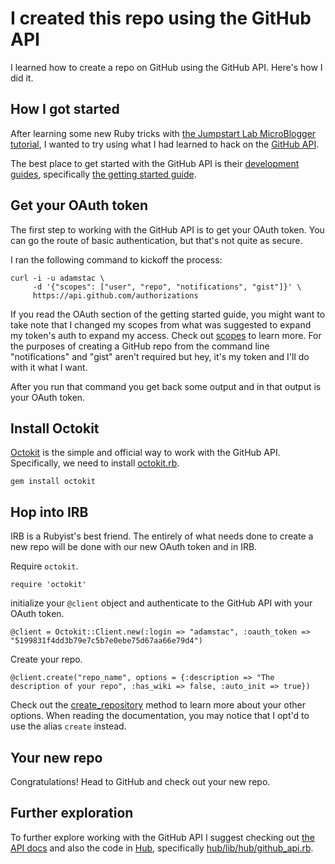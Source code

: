 # I created this repo using the GitHub API

I learned how to create a repo on GitHub using the GitHub API. Here's how I did it.

## How I got started

After learning some new Ruby tricks with [the Jumpstart Lab MicroBlogger tutorial](http://tutorials.jumpstartlab.com/projects/microblogger.html), I wanted to try using what I had learned to hack on the [GitHub API](http://developer.github.com/).

The best place to get started with the GitHub API is their [development guides](http://developer.github.com/guides/), specifically [the getting started guide](http://developer.github.com/guides/getting-started/).

## Get your OAuth token

The first step to working with the GitHub API is to get your OAuth token. You can go the route of basic authentication, but that's not quite as secure.

I ran the following command to kickoff the process:

    curl -i -u adamstac \
         -d '{"scopes": ["user", "repo", "notifications", "gist"]}' \
         https://api.github.com/authorizations

If you read the OAuth section of the getting started guide, you might want to take note that I changed my scopes from what was suggested to expand my token's auth to expand my access. Check out
[scopes](http://developer.github.com/v3/oauth/#scopes) to learn more. For the purposes of creating a GitHub repo from the command line "notifications" and "gist" aren't required but hey, it's my token and I'll do with it what I want.

After you run that command you get back some output and in that output is your OAuth token.

## Install Octokit

[Octokit](http://octokit.github.io/) is the simple and official way to work with the GitHub API. Specifically, we need to install [octokit.rb](https://github.com/octokit/octokit.rb).

    gem install octokit

## Hop into IRB

IRB is a Rubyist's best friend. The entirely of what needs done to create a new repo will be done with our new OAuth token and in IRB.

Require `octokit`.

    require 'octokit'

initialize your `@client` object and authenticate to the GitHub API with your OAuth token.

    @client = Octokit::Client.new(:login => "adamstac", :oauth_token => "5199831f4dd3b79e7c5b7e0ebe75d67aa66e79d4")

Create your repo.

    @client.create("repo_name", options = {:description => "The description of your repo", :has_wiki => false, :auto_init => true})

Check out the [create_repository](http://rdoc.info/gems/octokit/Octokit/Client/Repositories#create_repository-instance_method) method to learn more about your other options. When reading the documentation, you may notice that I opt'd to use the alias `create` instead.

## Your new repo

Congratulations! Head to GitHub and check out your new repo.

## Further exploration

To further explore working with the GitHub API I suggest checking out [the API docs](http://developer.github.com/) and also the code in [Hub](https://github.com/defunkt/hub), specifically [hub/lib/hub/github_api.rb](https://github.com/defunkt/hub/blob/master/lib/hub/github_api.rb).
